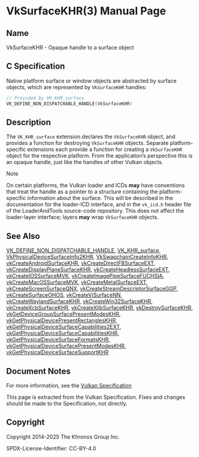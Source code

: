# VkSurfaceKHR(3) Manual Page

## Name

VkSurfaceKHR - Opaque handle to a surface object



## [](#_c_specification)C Specification

Native platform surface or window objects are abstracted by surface objects, which are represented by `VkSurfaceKHR` handles:

```c++
// Provided by VK_KHR_surface
VK_DEFINE_NON_DISPATCHABLE_HANDLE(VkSurfaceKHR)
```

## [](#_description)Description

The `VK_KHR_surface` extension declares the `VkSurfaceKHR` object, and provides a function for destroying `VkSurfaceKHR` objects. Separate platform-specific extensions each provide a function for creating a `VkSurfaceKHR` object for the respective platform. From the application’s perspective this is an opaque handle, just like the handles of other Vulkan objects.

Note

On certain platforms, the Vulkan loader and ICDs **may** have conventions that treat the handle as a pointer to a structure containing the platform-specific information about the surface. This will be described in the documentation for the loader-ICD interface, and in the `vk_icd.h` header file of the LoaderAndTools source-code repository. This does not affect the loader-layer interface; layers **may** wrap `VkSurfaceKHR` objects.

## [](#_see_also)See Also

[VK\_DEFINE\_NON\_DISPATCHABLE\_HANDLE](https://registry.khronos.org/vulkan/specs/latest/man/html/VK_DEFINE_NON_DISPATCHABLE_HANDLE.html), [VK\_KHR\_surface](https://registry.khronos.org/vulkan/specs/latest/man/html/VK_KHR_surface.html), [VkPhysicalDeviceSurfaceInfo2KHR](https://registry.khronos.org/vulkan/specs/latest/man/html/VkPhysicalDeviceSurfaceInfo2KHR.html), [VkSwapchainCreateInfoKHR](https://registry.khronos.org/vulkan/specs/latest/man/html/VkSwapchainCreateInfoKHR.html), [vkCreateAndroidSurfaceKHR](https://registry.khronos.org/vulkan/specs/latest/man/html/vkCreateAndroidSurfaceKHR.html), [vkCreateDirectFBSurfaceEXT](https://registry.khronos.org/vulkan/specs/latest/man/html/vkCreateDirectFBSurfaceEXT.html), [vkCreateDisplayPlaneSurfaceKHR](https://registry.khronos.org/vulkan/specs/latest/man/html/vkCreateDisplayPlaneSurfaceKHR.html), [vkCreateHeadlessSurfaceEXT](https://registry.khronos.org/vulkan/specs/latest/man/html/vkCreateHeadlessSurfaceEXT.html), [vkCreateIOSSurfaceMVK](https://registry.khronos.org/vulkan/specs/latest/man/html/vkCreateIOSSurfaceMVK.html), [vkCreateImagePipeSurfaceFUCHSIA](https://registry.khronos.org/vulkan/specs/latest/man/html/vkCreateImagePipeSurfaceFUCHSIA.html), [vkCreateMacOSSurfaceMVK](https://registry.khronos.org/vulkan/specs/latest/man/html/vkCreateMacOSSurfaceMVK.html), [vkCreateMetalSurfaceEXT](https://registry.khronos.org/vulkan/specs/latest/man/html/vkCreateMetalSurfaceEXT.html), [vkCreateScreenSurfaceQNX](https://registry.khronos.org/vulkan/specs/latest/man/html/vkCreateScreenSurfaceQNX.html), [vkCreateStreamDescriptorSurfaceGGP](https://registry.khronos.org/vulkan/specs/latest/man/html/vkCreateStreamDescriptorSurfaceGGP.html), [vkCreateSurfaceOHOS](https://registry.khronos.org/vulkan/specs/latest/man/html/vkCreateSurfaceOHOS.html), [vkCreateViSurfaceNN](https://registry.khronos.org/vulkan/specs/latest/man/html/vkCreateViSurfaceNN.html), [vkCreateWaylandSurfaceKHR](https://registry.khronos.org/vulkan/specs/latest/man/html/vkCreateWaylandSurfaceKHR.html), [vkCreateWin32SurfaceKHR](https://registry.khronos.org/vulkan/specs/latest/man/html/vkCreateWin32SurfaceKHR.html), [vkCreateXcbSurfaceKHR](https://registry.khronos.org/vulkan/specs/latest/man/html/vkCreateXcbSurfaceKHR.html), [vkCreateXlibSurfaceKHR](https://registry.khronos.org/vulkan/specs/latest/man/html/vkCreateXlibSurfaceKHR.html), [vkDestroySurfaceKHR](https://registry.khronos.org/vulkan/specs/latest/man/html/vkDestroySurfaceKHR.html), [vkGetDeviceGroupSurfacePresentModesKHR](https://registry.khronos.org/vulkan/specs/latest/man/html/vkGetDeviceGroupSurfacePresentModesKHR.html), [vkGetPhysicalDevicePresentRectanglesKHR](https://registry.khronos.org/vulkan/specs/latest/man/html/vkGetPhysicalDevicePresentRectanglesKHR.html), [vkGetPhysicalDeviceSurfaceCapabilities2EXT](https://registry.khronos.org/vulkan/specs/latest/man/html/vkGetPhysicalDeviceSurfaceCapabilities2EXT.html), [vkGetPhysicalDeviceSurfaceCapabilitiesKHR](https://registry.khronos.org/vulkan/specs/latest/man/html/vkGetPhysicalDeviceSurfaceCapabilitiesKHR.html), [vkGetPhysicalDeviceSurfaceFormatsKHR](https://registry.khronos.org/vulkan/specs/latest/man/html/vkGetPhysicalDeviceSurfaceFormatsKHR.html), [vkGetPhysicalDeviceSurfacePresentModesKHR](https://registry.khronos.org/vulkan/specs/latest/man/html/vkGetPhysicalDeviceSurfacePresentModesKHR.html), [vkGetPhysicalDeviceSurfaceSupportKHR](https://registry.khronos.org/vulkan/specs/latest/man/html/vkGetPhysicalDeviceSurfaceSupportKHR.html)

## [](#_document_notes)Document Notes

For more information, see the [Vulkan Specification](https://registry.khronos.org/vulkan/specs/latest/html/vkspec.html#VkSurfaceKHR)

This page is extracted from the Vulkan Specification. Fixes and changes should be made to the Specification, not directly.

## [](#_copyright)Copyright

Copyright 2014-2025 The Khronos Group Inc.

SPDX-License-Identifier: CC-BY-4.0